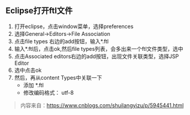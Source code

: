 ## Eclipse打开ftl文件
1. 打开eclipse，点击window菜单，选择preferences
2. 选择General->Editors->File Association
3. 点击file types 右边的add按钮，输入*.ftl
4. 输入*.ftl后，点击ok,然后file types列表，会多出来一个ftl文件类型，选中
5. 点击Associated editors右边的add按钮，出现文件关联类型，选择JSP Editor
6. 选中点击ok
7. 然后，再从content Types中关联一下
    - 添加 *.ftl
    - 修改编码格式： utf-8
> 内容来自：https://www.cnblogs.com/shuilangyizu/p/5945441.html